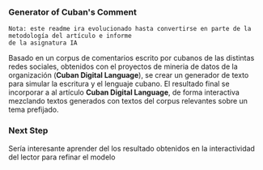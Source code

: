 ### Generator of Cuban's Comment
    Nota: este readme ira evolucionado hasta convertirse en parte de la metodología del artículo e informe 
    de la asignatura IA  
    
Basado en un corpus de comentarios escrito por cubanos de las distintas redes sociales, obtenidos con el proyectos de mineria de datos de la organización (**Cuban Digital Language**), se crear un generador de texto para simular la escritura y el lenguaje cubano. El resultado final se incorporar a al artículo **Cuban Digital Language**, de forma interactiva mezclando textos generados con textos del corpus relevantes sobre un tema prefijado. 

### Next Step
Sería interesante aprender del los resultado obtenidos en la interactividad del lector para refinar el modelo  
